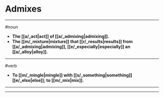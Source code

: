 # Admixes
---
#noun
- **The [[a/_act|act]] of [[a/_admixing|admixing]].**
- **The [[m/_mixture|mixture]] that [[r/_results|results]] from [[a/_admixing|admixing]], [[e/_especially|especially]] an [[a/_alloy|alloy]].**
---
#verb
- **To [[m/_mingle|mingle]] with [[s/_something|something]] [[e/_else|else]]; to [[m/_mix|mix]].**
---
---
